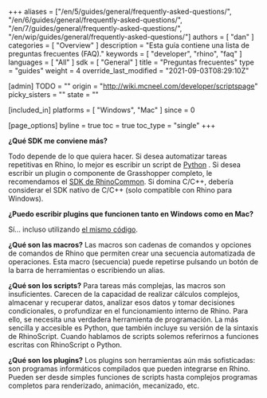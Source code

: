 +++
aliases = ["/en/5/guides/general/frequently-asked-questions/", "/en/6/guides/general/frequently-asked-questions/", "/en/7/guides/general/frequently-asked-questions/", "/en/wip/guides/general/frequently-asked-questions/"]
authors = [ "dan" ]
categories = [ "Overview" ]
description = "Esta guía contiene una lista de preguntas frecuentes (FAQ)."
keywords = [ "developer", "rhino", "faq" ]
languages = [ "All" ]
sdk = [ "General" ]
title = "Preguntas frecuentes"
type = "guides"
weight = 4
override_last_modified = "2021-09-03T08:29:10Z"

[admin]
TODO = ""
origin = "http://wiki.mcneel.com/developer/scriptspage"
picky_sisters = ""
state = ""

[included_in]
platforms = [ "Windows", "Mac" ]
since = 0

[page_options]
byline = true
toc = true
toc_type = "single"
+++


**¿Qué SDK me conviene más?**

Todo depende de lo que quiera hacer.  Si desea automatizar tareas repetitivas en Rhino, lo mejor es escribir un script de [Python](/guides/#rhinopython) .  Si desea escribir un plugin o componente de Grasshopper completo, le recomendamos el [SDK de RhinoCommon](/guides/rhinocommon/what-is-rhinocommon/).  Si domina C/C++, debería considerar el SDK nativo de C/C++ (solo compatible con Rhino para Windows).

**¿Puedo escribir plugins que funcionen tanto en Windows como en Mac?**

Sí... incluso utilizando [el mismo código](/guides/rhinocommon/what-is-rhinocommon/).

**¿Qué son las macros?**
Las macros son cadenas de comandos y opciones de comandos de Rhino que permiten crear una secuencia automatizada de operaciones.  Esta macro (secuencia) puede repetirse pulsando un botón de la barra de herramientas o escribiendo un alias.

**¿Qué son los scripts?**
Para tareas más complejas, las macros son insuficientes.  Carecen de la capacidad de realizar cálculos complejos, almacenar y recuperar datos, analizar esos datos y tomar decisiones condicionales, o profundizar en el funcionamiento interno de Rhino.  Para ello, se necesita una verdadera herramienta de programación.  La más sencilla y accesible es Python, que también incluye su versión de la sintaxis de RhinoScript.  Cuando hablamos de scripts solemos referirnos a funciones escritas con RhinoScript o Python.

**¿Qué son los plugins?**
Los plugins son herramientas aún más sofisticadas: son programas informáticos compilados que pueden integrarse en Rhino.  Pueden ser desde simples funciones de scripts hasta complejos programas completos para renderizado, animación, mecanizado, etc.
